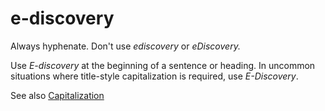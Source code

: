 # e-discovery

Always hyphenate. Don't use *ediscovery* or *eDiscovery.*

Use *E-discovery* at the beginning of a sentence or heading. In uncommon situations where title-style capitalization is required, use *E-Discovery*.

See also [Capitalization](https://worldready.cloudapp.net/Styleguide/Read?id=2700&topicid=33685)
